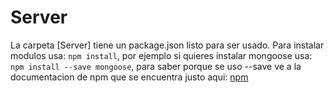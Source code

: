 # Server

La carpeta [Server] tiene un package.json listo para ser usado. Para instalar
modulos usa: `npm
install`, por ejemplo si quieres instalar mongoose usa: `npm install --save mongoose`, para saber porque se uso --save ve a la documentacion de npm que se encuentra justo aqui: [npm](https://docs.npmjs.com/)
